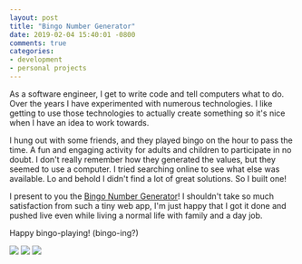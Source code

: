 ```yaml
---
layout: post
title: "Bingo Number Generator"
date: 2019-02-04 15:40:01 -0800
comments: true
categories: 
- development
- personal projects
---
```

As a software engineer, I get to write code and tell computers what to do.  Over the years I have experimented with numerous technologies.  I like getting to use those technologies to actually create something so it's nice when I have an idea to work towards.

I hung out with some friends, and they played bingo on the hour to pass the time.  A fun and engaging activity for adults and children to participate in no doubt.  I don't really remember how they generated the values, but they seemed to use a computer.  I tried searching online to see what else was available.  Lo and behold I didn't find a lot of great solutions.  So I built one!

I present to you the [Bingo Number Generator](https://github.com/dwong/bingo-number-generator)!  I shouldn't take so much satisfaction from such a tiny web app, I'm just happy that I got it done and pushed live even while living a normal life with family and a day job.

Happy bingo-playing!  (bingo-ing?)
<div class="galleria">
<img src="https://img.gtww.net/2019/01_bingo_app/8237/generate.png" data-title="Generate Tab" data-description="Generate values with each click">
<img src="https://img.gtww.net/2019/01_bingo_app/8237/valid.png" data-title="Validate Tab" data-description="Validate good numbers">
<img src="https://img.gtww.net/2019/01_bingo_app/8237/invalid.png" data-title="Invalid" data-description="Also check for invalid values">
</div>
